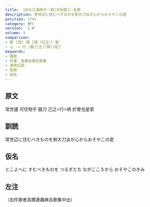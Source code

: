 ```yaml
---
title: （詠水江浦嶋子一首[并短歌]）反歌
description: 常世辺に住むべきものを剣大刀汝が心からおそやこの君
position: 1741
category: 巻9
version: '1.0'
volume: 9
comparison:
- 歌 [西] 謌 [西（訂正）] 歌
- 心 -> 行 [藍][壬][類][紀]
keywords:
- 雑歌
- 作者：高橋虫麻呂歌集
- 浦島伝説
- 若狭
- 地名
---
```


## 原文

常世邊 可住物乎 劔刀 己之<行>柄 於曽也是君

## 訓読

常世辺に住むべきものを剣大刀汝が心からおそやこの君

## 仮名

とこよへに すむべきものを つるぎたち ながこころから おそやこのきみ

## 左注

（右件歌者高橋連蟲麻呂歌集中出）

